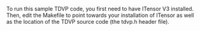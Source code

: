 To run this sample TDVP code, you first need to have ITensor V3
installed. Then, edit the Makefile to point towards your installation
of ITensor as well as the location of the TDVP source code (the tdvp.h header file).
